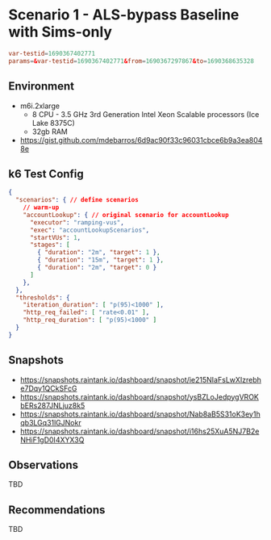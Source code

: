# Scenario 1 - ALS-bypass Baseline with Sims-only

```conf
var-testid=1690367402771
params=&var-testid=1690367402771&from=1690367297867&to=1690368635328
```

## Environment

- m6i.2xlarge
  - 8 CPU - 3.5 GHz 3rd Generation Intel Xeon Scalable processors (Ice Lake 8375C)
  - 32gb RAM
- https://gist.github.com/mdebarros/6d9ac90f33c96031cbce6b9a3ea8048e

## k6 Test Config

```json
{
  "scenarios": { // define scenarios
    // warm-up
    "accountLookup": { // original scenario for accountLookup
      "executor": "ramping-vus",
      "exec": "accountLookupScenarios",
      "startVUs": 1,
      "stages": [
        { "duration": "2m", "target": 1 },
        { "duration": "15m", "target": 1 },
        { "duration": "2m", "target": 0 }
      ]
    },
  },
  "thresholds": {
    "iteration_duration": [ "p(95)<1000" ],
    "http_req_failed": [ "rate<0.01" ],
    "http_req_duration": [ "p(95)<1000" ]
  }
}
```

## Snapshots

- https://snapshots.raintank.io/dashboard/snapshot/ie215NIaFsLwXIzrebhe7Dqy1QCkSFcG
- https://snapshots.raintank.io/dashboard/snapshot/ysBZLoJedpygVROKbERs287JNLjuz8k5
- https://snapshots.raintank.io/dashboard/snapshot/Nab8aB5S31oK3ey1hqb3LGq31lGJNokr
- https://snapshots.raintank.io/dashboard/snapshot/i16hs25XuA5NJ7B2eNHiF1gD0I4XYX3Q

## Observations

TBD

## Recommendations

TBD
